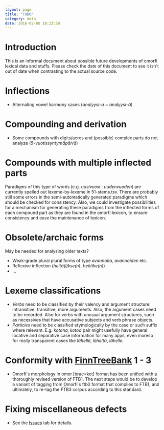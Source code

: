 ```yaml
---
layout: page
title: "TODO"
category: meta
date: 2016-02-08 18:23:58
---
```



# Introduction #

This is an informal document about possible future developments of omorfi lexical data and stuffs. Please check the date of this document to see it isn't out of date when contrasting to the actual source code.


# Inflections #

  * Alternating vowel harmony cases (_analyysi-a_ ~ _analyysi-ä_)


# Compounding and derivation #

  * Some compounds with digits/acros and (possible) complex parts do not analyze (_5-vuotissyntymäpäivä_)


# Compounds with multiple inflected parts #

Paradigms of this type of words (e.g. _uusivuosi_ : _uudenvuoden_) are currently spelled out lexeme-by-lexeme in 51-stems.tsv. There are probably still some errors in the semi-automatically generated paradigms which should be checked for consistency.
Also, we could investigate possibilities for a mechanism for generating these paradigms from the inflected forms of each compound part as they are found in the omorfi lexicon, to ensure consistency and ease the maintenance of lexicon.


# Obsolete/archaic forms #

May be needed for analysing older texts?

  * Weak-grade plural plural forms of type _avannoita_, _avannoiden_ etc.
  * Reflexive inflection (_heitä(i)kse(n)_, _heittihe(n)_)
  * ...

# Lexeme classifications #

  * _Verbs_ need to be classified by their valency and argument structure: intransitive, transitive, more arguments. Also, the argument cases need to be recorded. Also for verbs with unusual argument structures, such as necessives that have accusative subjects and verb phrase objects.
  * _Particles_ need to be classified etymologically by the case or such suffix where relevant. E.g. _kotona_, _kotoa_ pair might usefully have general locative and separative case information for many apps, even moreso for really transparent cases like _lähellä_, _läheltä_, _lähelle_.


# Conformity with [FinnTreeBank](http://www.ling.helsinki.fi/kieliteknologia/tutkimus/treebank/) 1 - 3 #

  * Omorfi's morphology in omor [brac=ket] format has been unified with a thoroughly revised version of FTB1. The next steps would be to develop a variant of tagging from Omorfi's ftb3 format that complies to FTB1, and ultimately, to re-tag the FTB3 corpus according to this standard.

# Fixing miscellaneous defects #

  * See the [Issues](http://code.google.com/p/omorfi/issues/list) tab for details.
